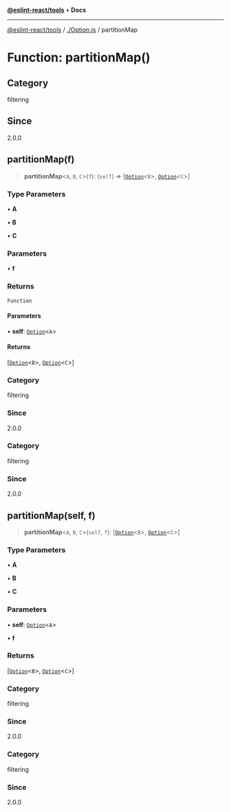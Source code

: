 [**@eslint-react/tools**](../../README.md) • **Docs**

***

[@eslint-react/tools](../../README.md) / [./Option.js](../README.md) / partitionMap

# Function: partitionMap()

## Category

filtering

## Since

2.0.0

## partitionMap(f)

> **partitionMap**\<`A`, `B`, `C`\>(`f`): (`self`) => [[`Option`](../type-aliases/Option.md)\<`B`\>, [`Option`](../type-aliases/Option.md)\<`C`\>]

### Type Parameters

• **A**

• **B**

• **C**

### Parameters

• **f**

### Returns

`Function`

#### Parameters

• **self**: [`Option`](../type-aliases/Option.md)\<`A`\>

#### Returns

[[`Option`](../type-aliases/Option.md)\<`B`\>, [`Option`](../type-aliases/Option.md)\<`C`\>]

### Category

filtering

### Since

2.0.0

### Category

filtering

### Since

2.0.0

## partitionMap(self, f)

> **partitionMap**\<`A`, `B`, `C`\>(`self`, `f`): [[`Option`](../type-aliases/Option.md)\<`B`\>, [`Option`](../type-aliases/Option.md)\<`C`\>]

### Type Parameters

• **A**

• **B**

• **C**

### Parameters

• **self**: [`Option`](../type-aliases/Option.md)\<`A`\>

• **f**

### Returns

[[`Option`](../type-aliases/Option.md)\<`B`\>, [`Option`](../type-aliases/Option.md)\<`C`\>]

### Category

filtering

### Since

2.0.0

### Category

filtering

### Since

2.0.0
